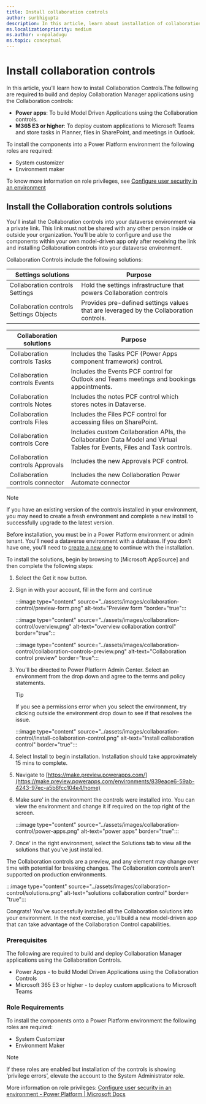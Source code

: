 ```yaml
---
title: Install collaboration controls
author: surbhigupta
description: In this article, learn about installation of collaboration controls.
ms.localizationpriority: medium
ms.author: v-npaladugu
ms.topic: conceptual
---
```


# Install collaboration controls

In this article, you'll learn how to install Collaboration Controls.The following are required to build and deploy Collaboration Manager applications using the Collaboration controls:

* **Power apps**: To build Model Driven Applications using the Collaboration controls.
* **M365 E3 or higher**: To deploy custom applications to Microsoft Teams and store tasks in Planner, files in SharePoint, and meetings in Outlook.

To install the components into a Power Platform environment the following roles are required:

* System customizer
* Environment maker

To know more information on role privileges, see [Configure user security in an environment](/power-platform/admin/database-security#predefined-security-roles)

## Install the Collaboration controls solutions

You'll install the Collaboration controls into your dataverse environment via a private link. This link must not be shared with any other person inside or outside your organization. You'll be able to configure and use the components within your own model-driven app only after receiving the link and installing Collaboration controls into your dataverse environment.

Collaboration Controls include the following solutions:

|**Settings solutions** | **Purpose** |
|---|---|
| Collaboration controls Settings | Hold the settings infrastructure that powers Collaboration controls |
| Collaboration controls Settings Objects | Provides pre-defined settings values that are leveraged by the Collaboration controls.|

|**Collaboration solutions** | **Purpose** |
|---|---|
| Collaboration controls Tasks  | Includes the Tasks PCF (Power Apps component framework) control. |
| Collaboration controls Events | Includes the Events PCF control for Outlook and Teams meetings and bookings appointments. |
| Collaboration controls Notes | Includes the notes PCF control which stores notes in Dataverse. |
| Collaboration controls Files | Includes the Files PCF control for accessing files on SharePoint. |
| Collaboration controls Core |Includes custom Collaboration APIs, the Collaboration Data Model and Virtual Tables for Events, Files and Task controls. |
| Collaboration controls Approvals | Includes the new Approvals PCF control. |
| Collaboration controls connector | Includes the new Collaboration Power Automate connector |

> [!NOTE]
> If you have an existing version of the controls installed in your environment, you may need to create a fresh environment and complete a new install to successfully upgrade to the latest version.

Before installation, you must be in a Power Platform environment or admin tenant. You'll need a dataverse environment with a database. If you don't have one, you'll need to [create a new one](/power-platform/admin/create-environment) to continue with the installation.

To install the solutions, begin by browsing to [Microsoft AppSource] and then complete the following steps:

1. Select the Get it now button.
1. Sign in with your account, fill in the form and continue

   :::image type="content" source="../assets/images/collaboration-control/preview-form.png" alt-text="Preview form "border="true":::

   :::image type="content" source="../assets/images/collaboration-control/overview.png" alt-text="overview collaboration control" border="true":::

   :::image type="content" source="../assets/images/collaboration-control/collaboration-controls-preview.png" alt-text="Collaboration control preview" border="true":::

1. You'll be directed to Power Platform Admin Center. Select an environment from the drop down and agree to the terms and policy statements.

     > [!TIP]
     > If you see a permissions error when you select the environment, try clicking outside the
     environment drop down to see if that resolves the issue.

     :::image type="content" source="../assets/images/collaboration-control/install-collaboration-control.png" alt-text="Install collaboration control" border="true":::

1. Select Install to begin installation. Installation should take approximately 15 mins to complete.

1. Navigate to [https://make.preview.powerapps.com/](https://make.preview.powerapps.com/environments/839eace6-59ab-4243-97ec-a5b8fcc104e4/home)

1. Make sure' in the environment the controls were installed into. You can view the environment and change it if required on the top right of the screen.

     :::image type="content" source="../assets/images/collaboration-control/power-apps.png" alt-text="power apps" border="true":::

1. Once' in the right environment, select the Solutions tab to view all the solutions that you've just installed.

 The Collaboration controls are a preview, and any element may change over time with potential for breaking changes. The Collaboration controls aren't supported on production environments.

   :::image type="content" source="../assets/images/collaboration-control/solutions.png" alt-text="solutions collaboration control" border= "true":::

Congrats! You've successfully installed all the Collaboration solutions into your environment. In the next exercise, you'll build a new model-driven app that can take advantage of the Collaboration Control capabilities.

### Prerequisites

 The following are required to build and deploy Collaboration Manager applications using the Collaboration Controls.

* Power Apps - to build Model Driven Applications using the Collaboration Controls
* Microsoft 365 E3 or higher - to deploy custom applications to Microsoft Teams

### Role Requirements

To install the components onto a Power Platform environment the following roles are required:

* System Customizer
* Environment Maker

> [!NOTE]
> If these roles are enabled but installation of the controls is showing ‘privilege errors’, elevate the account to the System Administrator role.

More information on role privileges: [Configure user security in an environment - Power Platform | Microsoft Docs](/power-platform/admin/database-security)
